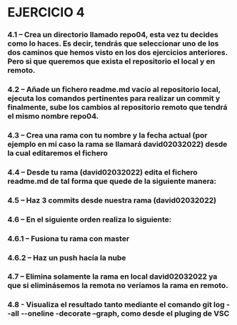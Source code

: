 # EJERCICIO 4
### 4.1 – Crea un directorio llamado repo04, esta vez tu decides como lo haces. Es decir, tendrás que seleccionar uno de los dos caminos que hemos visto en los dos ejercicios anteriores. Pero si que queremos que exista el repositorio el local y en remoto.
### 4.2 – Añade un fichero readme.md vacío al repositorio local, ejecuta los comandos pertinentes para realizar un commit y finalmente, sube los cambios al repositorio remoto que tendrá el mismo nombre repo04.
### 4.3 – Crea una rama con tu nombre y la fecha actual (por ejemplo en mi caso la rama se llamará david02032022) desde la cual editaremos el fichero
### 4.4 – Desde tu rama (david02032022) edita el fichero readme.md de tal forma que quede de la siguiente manera:
### 4.5 – Haz 3 commits desde nuestra rama (david02032022)
### 4.6 – En el siguiente orden realiza lo siguiente:
### 4.6.1 – Fusiona tu rama con master
### 4.6.2 – Haz un push hacía la nube
### 4.7 – Elimina solamente la rama en local david02032022 ya que si eliminásemos la remota no veríamos la rama en remoto.
### 4.8 - Visualiza el resultado tanto mediante el comando git log --all --oneline -decorate –graph, como desde el pluging de VSC